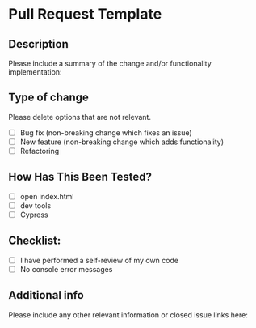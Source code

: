 # Pull Request Template

## Description
Please include a summary of the change and/or functionality implementation:


## Type of change
Please delete options that are not relevant.

- [ ] Bug fix (non-breaking change which fixes an issue)
- [ ] New feature (non-breaking change which adds functionality)
- [ ] Refactoring

## How Has This Been Tested?

- [ ] open index.html
- [ ] dev tools
- [ ] Cypress

## Checklist:
- [ ] I have performed a self-review of my own code
- [ ] No console error messages

## Additional info
Please include any other relevant information or closed issue links here:
